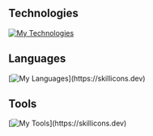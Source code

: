 ## Technologies

[![My Technologies](https://skillicons.dev/icons?i=react,vue,nodejs,postgres,mysql,linux)](https://skillicons.dev)

## Languages

[![My Languages](https://skillicons.dev/icons?i=html,css,sass,js,ts,php,java,)](https://skillicons.dev)

## Tools

[![My Tools](https://skillicons.dev/icons?i=figma,ai,xd,vscode,git,github,gitlab,stackoverflow,devto,netlify,replit,codepen,docker,,)](https://skillicons.dev)
